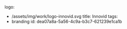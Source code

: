 logo:
  - /assets/img/work/logo-innovid.svg
title: Innovid
tags:
  - branding
id: dea07a8a-5a56-4c9a-b3c7-621239e1ca1b
